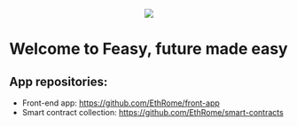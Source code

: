 <p align="center">
  <img src="https://github.com/user-attachments/assets/583f5c13-0a87-4529-956a-b47dbf0cf1fb" />
</p>


# Welcome to Feasy, future made easy

## App repositories:
* Front-end app: https://github.com/EthRome/front-app
* Smart contract collection: https://github.com/EthRome/smart-contracts
